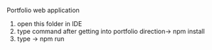 Portfolio web application

1) open this folder in IDE
2) type command after getting into portfolio direction-> npm install
3) type -> npm run
